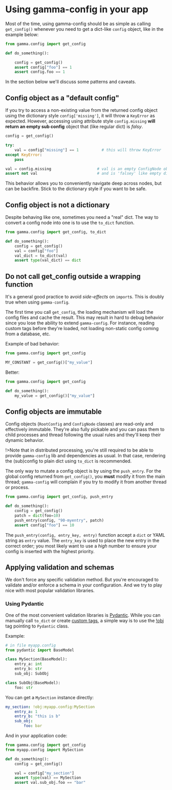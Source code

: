 # Using gamma-config in your app

Most of the time, using gamma-config should be as simple as calling `get_config()`
whenever you need to get a dict-like `config` object, like in the example below:

```python
from gamma.config import get_config

def do_something():

    config = get_config()
    assert config["foo"] == 1
    assert config.foo == 1
```

In the section below we'll discuss some patterns and caveats.

## Config object as a "default config"

If you try to access a non-existing value from the returned config object using the
dictionary style `config['missing']`, it will throw a `KeyError` as expected. However,
accessing using attribute style `config.missing` **will return an empty sub config**
object that (like regular dict) is *falsy*.


```python
config = get_config()

try:
    val = config["missing"] == 1          # this will throw KeyError
except KeyError:
    pass

val = config.missing                    # val is an empty ConfigNode object
assert not val                          # and is 'falsey' like empty dict
```

This behavior allows you to conveniently navigate deep across nodes, but can be
backfire. Stick to the dictionary style if you want to be safe.

## Config object is not a dictionary

Despite behaving like one, sometimes you need a "real" dict. The way to convert a
config node into one is to use the `to_dict` function.

```py
from gamma.config import get_config, to_dict

def do_something():
    config = get_config()
    val = config["foo"]
    val_dict = to_dict(val)
    assert type(val_dict) == dict
```


## Do not call get_config outside a wrapping function

It's a general good practice to avoid *side-effects* on `import`s. This is doubly true
when using `gamma-config`.

The first time you call `get_config`, the loading mechanism will load the config files
and cache the result. This may result in hard to debug behavior since you lose the
ability to extend `gamma-config`. For instance, reading custom tags before they're
loaded, not loading non-static config coming from a database, etc.

Example of bad behavior:

```py
from gamma.config import get_config

MY_CONSTANT = get_config()["my_value"]
```

Better:

```py
from gamma.config import get_config

def do_something():
    my_value = get_config()["my_value"]
```


## Config objects are immutable

Config objects (`RootConfig` and `ConfigNode` classes) are read-only and effectively
immutable. They're also fully pickable and you can pass them to child processes and
thread following the usual rules and they'll keep their dynamic behavior.

!>Note that in distributed processing, you're still required to be able to provide
`gamma-config` lib and dependencies as usual. In that case, rendering the (sub)config
to plain dict using `to_dict` is recommended.

The only way to mutate a config object is by using the `push_entry`. For the global
config returned from `get_config()`, you **must** modify it from the main thread;
`gamma-config` will complain if you try to modify it from another thread or
process.

```py
from gamma.config import get_config, push_entry

def do_something():
    config = get_config()
    patch = dict(foo=10)
    push_entry(config, "90-myentry", patch)
    assert config["foo"] == 10
```

The `push_entry(config, entry_key, entry)` function accept a `dict` or YAML string as
`entry` value. The `entry_key` is used to place the new entry in the correct order;
you most likely want to use a *high* number to ensure your config is inserted
with the highest priority.

## Applying validation and schemas

We don't force any specific validation method. But you're encouraged to validate and/or
enforce a schema in your configuration. And we try to play nice with most popular
validation libraries.

### Using Pydantic

One of the most convenient validation libraries is [Pydantic](https://pydantic-docs.helpmanual.io/).
While you can manually call `to_dict` or create [custom tags](/tags?id=writing-custom-tags),
a simple way is to use the [!obj](/tags?id=obj) tag pointing to `Pydantic` class.

Example:

```py
# in file myapp.config
from pydantic import BaseModel

class MySection(BaseModel):
    entry_a: int
    entry_b: str
    sub_obj: SubObj

class SubObj(BaseModel):
    foo: str
```

You can get a `MySection` instance directly:

```yaml
my_section: !obj:myapp.config:MySection
    entry_a: 1
    entry_b: "this is b"
    sub_obj:
        foo: bar
```

And in your application code:

```py
from gamma.config import get_config
from myapp.config import MySection

def do_something():
    config = get_config()

    val = config["my_section"]
    assert type(val) == MySection
    assert val.sub_obj.foo == "bar"
```
